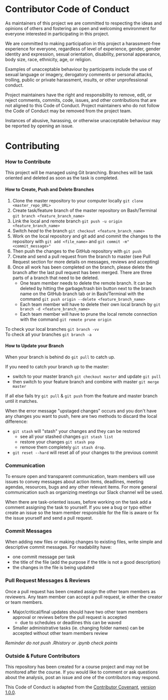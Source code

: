 Contributor Code of Conduct
================

As maintainers of this project we are committed to respecting the ideas and opinions of others and fostering an open and welcoming environment for everyone interested in participating in this project.

We are committed to making participation in this project a harassment-free experience for everyone, regardless of level of experience, gender, gender identity and expression, sexual orientation, disability, personal appearance, body size, race, ethnicity, age, or religion.

Examples of unacceptable behaviour by participants include the use of sexual language or imagery, derogatory comments or personal attacks, trolling, public or private harassment, insults, or other unprofessional conduct.

Project maintainers have the right and responsibility to remove, edit, or reject comments, commits, code, issues, and other contributions that are not aligned to this Code of Conduct. Project maintainers who do not follow the Code of Conduct may be removed from the project team.

Instances of abusive, harassing, or otherwise unacceptable behaviour may be reported by opening an issue.


# Contributing

### How to Contribute
This project will be managed using Git branching. Branches will be task oriented and deleted as soon as the task is completed.

#### How to Create, Push and Delete Branches

1. Clone the master repository to your computer locally `git clone <master_repo_URL>`
2. Create task/feature branch of the master repository on Bash/Terminal `git branch <feature_branch_name>`
3. Link the local and remote branch `git push -u origin <feature_branch_name>`
4. Switch *head* to the branch `git checkout <feature_branch_name>`
5. Work on the local repository and git add and commit the changes to the repository with `git add <file_name>` and `git commit -m"<commit_message>"`
6. Then push the changes to the GitHub repository with `git push`
7. Create and send a pull request from the branch to master (see Pull Request section for more details on messages, reviews and accepting)
8. Once all work has been completed on the branch, please delete the branch after the last pull request has been merged. There are three parts of a branch that need to be deleted.
    -  One team member needs to delete the remote branch. It can be deleted by hitting the garbage/trash bin button next to the branch name on the GitHub branch tab or in Bash/Terminal with the command `git push origin --delete <feature_branch_name>`
    - Each team member will have to delete their own local branch by `git branch -d <feature_branch_name>`
    - Each team member will have to prune the local remote connection with the command `git remote prune origin`

To check your local branches `git branch -vv`   
To check all your branches `git branch -a`


#### How to Update your Branch

When your branch is behind do `git pull` to catch up.

If you need to catch your branch up to the master:
 - switch to your master branch `git checkout master` and update `git pull`
 - then switch to your feature branch and combine with master `git merge master`

If all else fails try `git pull` & `git push` from the feature and master branch until it matches.

When the error message "upstaged changes" occurs and you don't have any changes you want to push, here are two methods to discard the local difference:
 - `git stash` will "stash" your changes and they can be restored
     - see all your stashed changes `git stash list`
     - restore your changes `git stash pop`
     - remove them completely `git stash drop`.
 - `git reset --hard` will reset all of your changes to the previous commit


### Communication

To ensure open and transparent communication, team members will use issues to convey messages about action items, deadlines, meeting agendas, resources, bugs and any other relevant items. For more general communication such as organizing meetings our Slack channel will be used.

When there are task-oriented issues, before working on the task add a comment assigning the task to yourself. If you see a bug or typo either create an issue so the team member responsible for the file is aware or fix the issue yourself and send a pull request.


### Commit Messages
When adding new files or making changes to existing files, write simple and descriptive commit messages. For readability have:
- one commit message per task
- the title of the file (add the purpose if the title is not a good description)
- the changes in the file is being updated

### Pull Request Messages & Reviews
Once a pull request has been created assign the other team members as reviewers. Any team member can accept a pull request, ie either the creator or team members.
- Major/critical/final updates should have two other team members approval or reviews before the pull request is accepted
   - due to schedules or deadlines this can be waved
- Smaller administrative tasks (ie. changing folder names) can be accepted without other team members review

*Reminder do not push .Rhistory or .ipynb check points*
<br>

### Outside & Future Contributors
This repository has been created for a course project and may not be monitored after the course. If you would like to comment or ask questions about the analysis, post an issue and one of the contributors may respond.




This Code of Conduct is adapted from the [Contributor Covenant](http:contributor-covenant.org), [version 1.0.0](http://contributor-covenant.org/version/1/0/0/).
